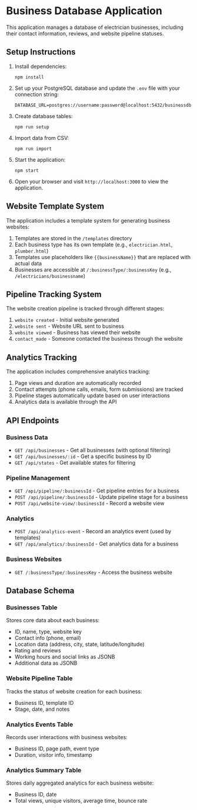 # Business Database Application

This application manages a database of electrician businesses, including their contact information, reviews, and website pipeline statuses.

## Setup Instructions

1. Install dependencies:
   ```
   npm install
   ```

2. Set up your PostgreSQL database and update the `.env` file with your connection string:
   ```
   DATABASE_URL=postgres://username:password@localhost:5432/businessdb
   ```

3. Create database tables:
   ```
   npm run setup
   ```

4. Import data from CSV:
   ```
   npm run import
   ```

5. Start the application:
   ```
   npm start
   ```

6. Open your browser and visit `http://localhost:3000` to view the application.

## Website Template System

The application includes a template system for generating business websites:

1. Templates are stored in the `/templates` directory
2. Each business type has its own template (e.g., `electrician.html`, `plumber.html`)
3. Templates use placeholders like `{{businessName}}` that are replaced with actual data
4. Businesses are accessible at `/:businessType/:businessKey` (e.g., `/electricians/businessname`)

## Pipeline Tracking System

The website creation pipeline is tracked through different stages:

1. `website created` - Initial website generated
2. `website sent` - Website URL sent to business
3. `website viewed` - Business has viewed their website
4. `contact_made` - Someone contacted the business through the website

## Analytics Tracking

The application includes comprehensive analytics tracking:

1. Page views and duration are automatically recorded
2. Contact attempts (phone calls, emails, form submissions) are tracked
3. Pipeline stages automatically update based on user interactions
4. Analytics data is available through the API

## API Endpoints

### Business Data
- `GET /api/businesses` - Get all businesses (with optional filtering)
- `GET /api/businesses/:id` - Get a specific business by ID
- `GET /api/states` - Get available states for filtering

### Pipeline Management
- `GET /api/pipeline/:businessId` - Get pipeline entries for a business
- `POST /api/pipeline/:businessId` - Update pipeline stage for a business
- `POST /api/website-view/:businessId` - Record a website view

### Analytics
- `POST /api/analytics-event` - Record an analytics event (used by templates)
- `GET /api/analytics/:businessId` - Get analytics data for a business

### Business Websites
- `GET /:businessType/:businessKey` - Access the business website

## Database Schema

### Businesses Table
Stores core data about each business:
- ID, name, type, website key
- Contact info (phone, email)
- Location data (address, city, state, latitude/longitude)
- Rating and reviews
- Working hours and social links as JSONB
- Additional data as JSONB

### Website Pipeline Table
Tracks the status of website creation for each business:
- Business ID, template ID
- Stage, date, and notes

### Analytics Events Table
Records user interactions with business websites:
- Business ID, page path, event type
- Duration, visitor info, timestamp

### Analytics Summary Table
Stores daily aggregated analytics for each business website:
- Business ID, date
- Total views, unique visitors, average time, bounce rate